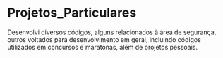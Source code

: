 # Projetos_Particulares
Desenvolvi diversos códigos, alguns relacionados à área de segurança, outros voltados para desenvolvimento em geral, incluindo códigos utilizados em concursos e maratonas, além de projetos pessoais.
